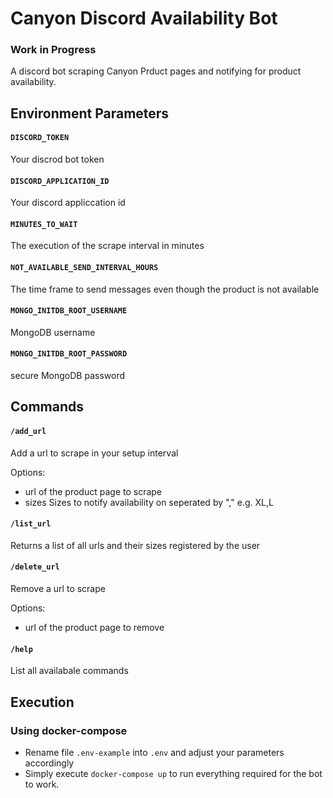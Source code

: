 # Canyon Discord Availability Bot

### Work in Progress

A discord bot scraping Canyon Prduct pages and notifying for product availability.

## Environment Parameters

#### `DISCORD_TOKEN`
Your discrod bot token

#### `DISCORD_APPLICATION_ID`
Your discord appliccation id

#### `MINUTES_TO_WAIT`
The execution of the scrape interval in minutes

#### `NOT_AVAILABLE_SEND_INTERVAL_HOURS`
The time frame to send messages even though the product is not available 

#### `MONGO_INITDB_ROOT_USERNAME`
MongoDB username

#### `MONGO_INITDB_ROOT_PASSWORD`
secure MongoDB password

## Commands

#### `/add_url` 
Add a url to scrape in your setup interval

Options:
* url of the product page to scrape
* sizes Sizes to notify availability on seperated by "," e.g. XL,L

#### `/list_url`
Returns a list of all urls and their sizes registered by the user

#### `/delete_url`
Remove a url to scrape

Options:
* url of the product page to remove

#### `/help`

List all availabale commands


## Execution

### Using docker-compose

* Rename file `.env-example` into `.env` and adjust your parameters accordingly
* Simply execute `docker-compose up` to run everything required for the bot to work.

